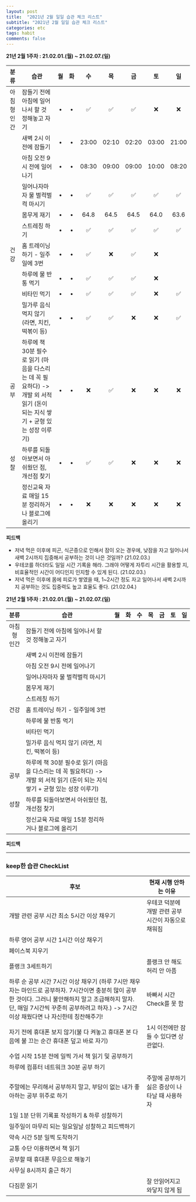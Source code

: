 ```yaml
---
layout: post
title:  "2021년 2월 일일 습관 체크 리스트"
subtitle: "2021년 2월 일일 습관 체크 리스트"
categories: etc
tags: habit
comments: false
---
```


**21년 2월 1주차 : 21.02.01.(월) ~ 21.02.07.(일)**

|분류|습관| 월 | 화 | 수 | 목 | 금 | 토 | 일 |
|:---:|---|:---:|:---:|:---:|:---:|:---:|:---:|:---:|
|아침형 인간|잠들기 전에 아침에 일어나서 할 것 정해놓고 자기|•|•|✅|✅|✅|❌|❌|
| |새벽 2시 이전에 잠들기|•|•|23:00|02:10|02:20|03:00|21:00|
| |아침 오전 9시 전에 일어나기|•|•|08:30|09:00|09:00|10:00|08:20|
| |일어나자마자 물 벌컥벌컥 마시기|•|•|✅|✅|✅|✅|✅|
| |몸무게 재기|•|•|64.8|64.5|64.5|64.0|63.6|
| |스트레칭 하기|•|•|✅|✅|✅|✅|✅|
|건강|홈 트레이닝 하기 - 일주일에 3번|•|•|✅|❌|✅|❌|
| |하루에 물 반통 먹기|•|•|✅|✅|✅|❌|
| |비타민 먹기|•|•|✅|✅|✅|❌|✅|
| |밀가루 음식 먹지 않기 (라면, 치킨, 떡볶이 등)|•|•|✅|✅|❌|❌|✅|
|공부|하루에 책 30분 필수로 읽기 (마음을 다스리는 데 꼭 필요하다) -> 개발 외 서적 읽기 (돈이 되는 지식 쌓기 + 균형 있는 성장 이루기)|•|•|❌|✅|❌|❌|❌|
|성찰| 하루를 되돌아보면서 아쉬웠던 점, 개선점 찾기|•|•|✅|✅|❌|❌|❌|
| |정신교육 자료 매일 15분 정리하거나 블로그에 올리기|•|•|❌|❌|❌|❌|❌|

**피드백**
- 저녁 먹은 이후에 피곤, 식곤증으로 인해서 잠이 오는 경우에, 낮잠을 자고 일어나서 새벽 2시까지 집중해서 공부하는 것이 나은 것일까? (21.02.03.)
- 우테코를 하더라도 일일 시간 기록을 해라. 그래야 어떻게 자투리 시간을 활용할 지, 비효율적인 시간이 어디인지 인지할 수 있게 된디. (21.02.03.)
- 저녁 먹은 이후에 몸에 피로가 쌓였을 때, 1~2시간 정도 자고 일어나서 새벽 2시까지 공부하는 것도 집중력도 높고 효율도 좋다. (21.02.04.)

**21년 2월 1주차 : 21.02.01.(월) ~ 21.02.07.(일)**

|분류|습관| 월 | 화 | 수 | 목 | 금 | 토 | 일 |
|:---:|---|:---:|:---:|:---:|:---:|:---:|:---:|:---:|
|아침형 인간|잠들기 전에 아침에 일어나서 할 것 정해놓고 자기|
| |새벽 2시 이전에 잠들기|
| |아침 오전 9시 전에 일어나기|
| |일어나자마자 물 벌컥벌컥 마시기|
| |몸무게 재기|
| |스트레칭 하기|
|건강|홈 트레이닝 하기 - 일주일에 3번|
| |하루에 물 반통 먹기|
| |비타민 먹기|
| |밀가루 음식 먹지 않기 (라면, 치킨, 떡볶이 등)|
|공부|하루에 책 30분 필수로 읽기 (마음을 다스리는 데 꼭 필요하다) -> 개발 외 서적 읽기 (돈이 되는 지식 쌓기 + 균형 있는 성장 이루기)|
|성찰| 하루를 되돌아보면서 아쉬웠던 점, 개선점 찾기|
| |정신교육 자료 매일 15분 정리하거나 블로그에 올리기|

**피드백**

---

### keep한 습관 CheckList
|후보|현재 시행 안하는 이유|
|---|---|
|개발 관련 공부 시간 최소 5시간 이상 채우기|우테코 덕분에 개발 관련 공부 시간이 자동으로 채워짐|
|하루 영어 공부 시간 1시간 이상 채우기||
|페이스북 지우기||
|플랭크 3세트하기|플랭크 안 해도 허리 안 아픔|
|하루 순 공부 시간 7시간 이상 채우기 (하루 7시만 채우자는 마인드로 공부하자. 7시간이면 충분히 많이 공부한 것이다. 그러니 불안해하지 말고 조급해하지 말자. 단, 매일 7시간씩 꾸준히 공부하려고 하자.) -> 7시간 이상 채웠다면 나 자신한테 칭찬해주기!|바빠서 시간 Check를 못 함|
|자기 전에 휴대폰 보지 않기(불 다 켜놓고 휴대폰 본 다음에 불 끄는 순간 휴대폰 덮고 바로 자기)|1시 이전에만 잠들 수 있다면 상관없다.||
|수업 시작 15분 전에 일찍 가서 책 읽기 및 공부하기||
|하루에 컴퓨터 네트워크 30분 공부 하기||
|주말에는 무리해서 공부하지 말고, 부담이 없는 내가 좋아하는 공부 위주로 하기|주말에 공부하기 싫은 증상이 나타날 때 사용하자||
|1일 1분 단위 기록표 작성하기 & 하루 성찰하기||
|일주일이 마무리 되는 일요일날 성찰하고 피드백하기||
|약속 시간 5분 일찍 도착하기||
|교통 수단 이용하면서 책 읽기||
|공부할 때 휴대폰 무음으로 해놓기||
|사무실 8시까지 출근 하기||
|다짐문 읽기|잘 안읽어지고 와닿지 않게 됨||